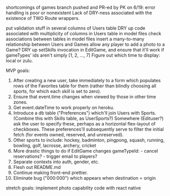shortcomings of games branch pushed and PR-ed by PK on  6/19:
    error handling is poor or nonexistent
    Lack of DRY-ness associated with the existence of TWO Route wrappers.

put validation stuff in several columns of Users table
DRY up code associated with multiplicity of columns in Users table
in model files check associations between tables
in model files insert a many-to-many relationship between Users and Games
allow any player to add a photo to a Game?
DRY up setSkills invocation in EditGame, and ensure that it'll work if gameTypes' ids aren't simply [1, 2, ..., 7]
Figure out which time to display: local or zulu.

MVP goals:
1. After creating a new user, take immediately to a form which populates rows of the Favorites table for them (rather than blindly choosing all sports, for which each skill is set to zero).
1. Ensure that event.time changes when viewed by those in other time zones.
1. Get event.dateTime to work properly on heroku.
1. Introduce a db table ("Preferences") which'll join Users with Sports.  (Combine this with Skills table, as UserSports?) Somewhere (Edituser?) ask the user to specify these, perhaps as a horizontal flex-layout of checkboxes. These preferences'll subsequently serve to filter the initial fetch (for events owned, reserved, and unreserved).
1. Other sports to include: hockey, badminton, pingpong, squash, running, bowling, golf, lacrosse, archery, cricket
1. More drastic things to do if EditGame changes gameTypeId:
        - cancel reservations?
        - trigger email to players?
1. Separate contexts into auth, gender, etc.
1. Flesh out README.md
1. Continue making front-end prettier.
1. Eliminate bug ("000:000") which appears when destination = origin

stretch goals:
    implement photo capability
    code with react native
